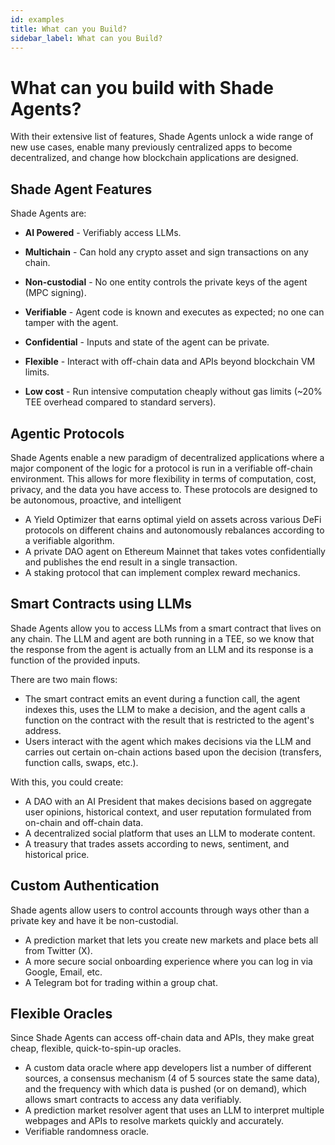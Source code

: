 ```yaml
---
id: examples
title: What can you Build?
sidebar_label: What can you Build?
---
```


# What can you build with Shade Agents?

With their extensive list of features, Shade Agents unlock a wide range of new use cases, enable many previously centralized apps to become decentralized, and change how blockchain applications are designed. 

## Shade Agent Features

Shade Agents are:
- **AI Powered** - Verifiably access LLMs. 

- **Multichain** - Can hold any crypto asset and sign transactions on any chain.

- **Non-custodial** - No one entity controls the private keys of the agent (MPC signing). 

- **Verifiable** - Agent code is known and executes as expected; no one can tamper with the agent.

- **Confidential** - Inputs and state of the agent can be private. 

- **Flexible** - Interact with off-chain data and APIs beyond blockchain VM limits.

- **Low cost** - Run intensive computation cheaply without gas limits (~20% TEE overhead compared to standard servers).


## Agentic Protocols 

Shade Agents enable a new paradigm of decentralized applications where a major component of the logic for a protocol is run in a verifiable off-chain environment. This allows for more flexibility in terms of computation, cost, privacy, and the data you have access to. These protocols are designed to be autonomous, proactive, and intelligent

- A Yield Optimizer that earns optimal yield on assets across various DeFi protocols on different chains and autonomously rebalances according to a verifiable algorithm.
- A private DAO agent on Ethereum Mainnet that takes votes confidentially and publishes the end result in a single transaction.
- A staking protocol that can implement complex reward mechanics.


## Smart Contracts using LLMs

Shade Agents allow you to access LLMs from a smart contract that lives on any chain. The LLM and agent are both running in a TEE, so we know that the response from the agent is actually from an LLM and its response is a function of the provided inputs.

There are two main flows:

- The smart contract emits an event during a function call, the agent indexes this, uses the LLM to make a decision, and the agent calls a function on the contract with the result that is restricted to the agent's address.
- Users interact with the agent which makes decisions via the LLM and carries out certain on-chain actions based upon the decision (transfers, function calls, swaps, etc.).

With this, you could create:
- A DAO with an AI President that makes decisions based on aggregate user opinions, historical context, and user reputation formulated from on-chain and off-chain data.
- A decentralized social platform that uses an LLM to moderate content.
- A treasury that trades assets according to news, sentiment, and historical price.


## Custom Authentication 

Shade agents allow users to control accounts through ways other than a private key and have it be non-custodial. 

- A prediction market that lets you create new markets and place bets all from Twitter (X).
- A more secure social onboarding experience where you can log in via Google, Email, etc. 
- A Telegram bot for trading within a group chat.


## Flexible Oracles 

Since Shade Agents can access off-chain data and APIs, they make great cheap, flexible, quick-to-spin-up oracles.

- A custom data oracle where app developers list a number of different sources, a consensus mechanism (4 of 5 sources state the same data), and the frequency with which data is pushed (or on demand), which allows smart contracts to access any data verifiably.
- A prediction market resolver agent that uses an LLM to interpret multiple webpages and APIs to resolve markets quickly and accurately.
- Verifiable randomness oracle.
